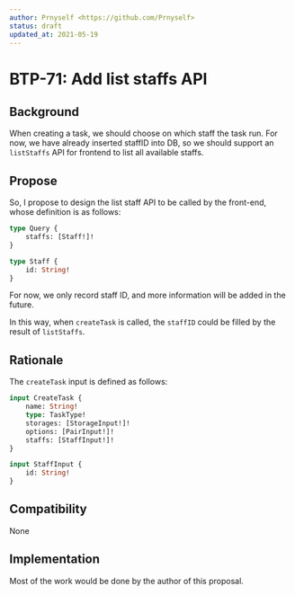 ```yaml
---
author: Prnyself <https://github.com/Prnyself>
status: draft
updated_at: 2021-05-19
---
```


# BTP-71: Add list staffs API

## Background

When creating a task, we should choose on which staff the task run. For now, we have already inserted staffID into DB,
so we should support an `listStaffs` API for frontend to list all available staffs.

## Propose

So, I propose to design the list staff API to be called by the front-end, whose definition is as follows:

```graphql
type Query {
    staffs: [Staff!]!
}

type Staff {
    id: String!
}
```

For now, we only record staff ID, and more information will be added in the future.

In this way, when `createTask` is called, the `staffID` could be filled by the result of `listStaffs`.

## Rationale

The `createTask` input is defined as follows:

```graphql
input CreateTask {
    name: String!
    type: TaskType!
    storages: [StorageInput!]!
    options: [PairInput!]!
    staffs: [StaffInput!]!
}

input StaffInput {
    id: String!
}
```

## Compatibility

None

## Implementation

Most of the work would be done by the author of this proposal.

